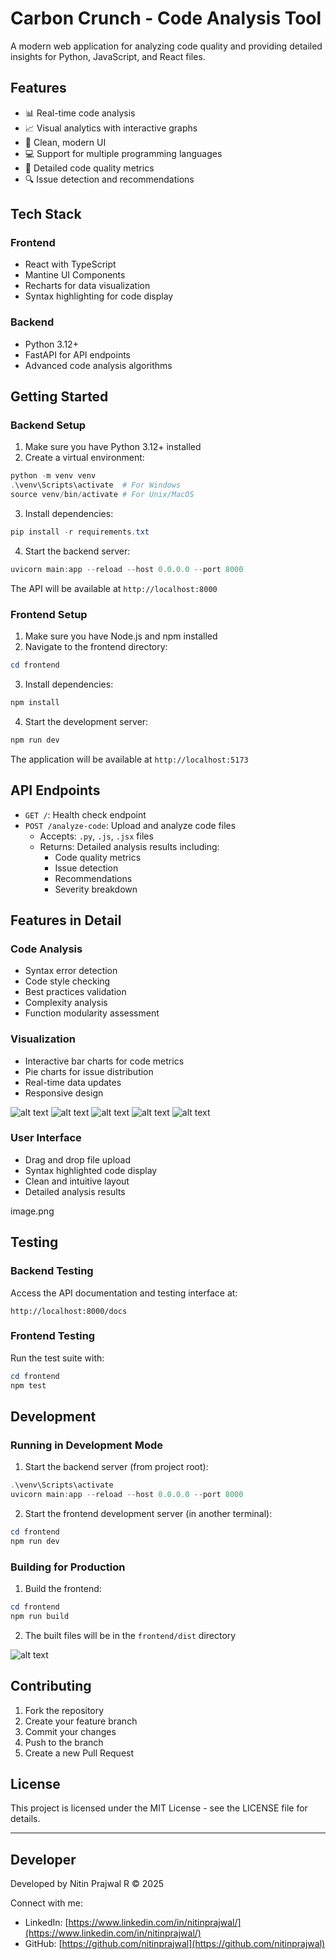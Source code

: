 # Carbon Crunch - Code Analysis Tool

A modern web application for analyzing code quality and providing detailed insights for Python, JavaScript, and React files.

## Features

- 📊 Real-time code analysis
- 📈 Visual analytics with interactive graphs
- 🎨 Clean, modern UI
- 💻 Support for multiple programming languages
- 📝 Detailed code quality metrics
- 🔍 Issue detection and recommendations

## Tech Stack

### Frontend
- React with TypeScript
- Mantine UI Components
- Recharts for data visualization
- Syntax highlighting for code display

### Backend
- Python 3.12+
- FastAPI for API endpoints
- Advanced code analysis algorithms

## Getting Started

### Backend Setup

1. Make sure you have Python 3.12+ installed
2. Create a virtual environment:
```powershell
python -m venv venv
.\venv\Scripts\activate  # For Windows
source venv/bin/activate # For Unix/MacOS
```

3. Install dependencies:
```powershell
pip install -r requirements.txt
```

4. Start the backend server:
```powershell
uvicorn main:app --reload --host 0.0.0.0 --port 8000
```

The API will be available at `http://localhost:8000`

### Frontend Setup

1. Make sure you have Node.js and npm installed
2. Navigate to the frontend directory:
```powershell
cd frontend
```

3. Install dependencies:
```powershell
npm install
```

4. Start the development server:
```powershell
npm run dev
```

The application will be available at `http://localhost:5173`

## API Endpoints

- `GET /`: Health check endpoint
- `POST /analyze-code`: Upload and analyze code files
  - Accepts: `.py`, `.js`, `.jsx` files
  - Returns: Detailed analysis results including:
    - Code quality metrics
    - Issue detection
    - Recommendations
    - Severity breakdown

## Features in Detail

### Code Analysis
- Syntax error detection
- Code style checking
- Best practices validation
- Complexity analysis
- Function modularity assessment

### Visualization
- Interactive bar charts for code metrics
- Pie charts for issue distribution
- Real-time data updates
- Responsive design

![alt text](image.png)
![alt text](image-1.png)
![alt text](image-2.png)
![alt text](image-3.png)
![alt text](image-4.png)

### User Interface
- Drag and drop file upload
- Syntax highlighted code display
- Clean and intuitive layout
- Detailed analysis results

image.png
## Testing

### Backend Testing
Access the API documentation and testing interface at:
```
http://localhost:8000/docs
```

### Frontend Testing
Run the test suite with:
```powershell
cd frontend
npm test
```

## Development

### Running in Development Mode
1. Start the backend server (from project root):
```powershell
.\venv\Scripts\activate
uvicorn main:app --reload --host 0.0.0.0 --port 8000
```

2. Start the frontend development server (in another terminal):
```powershell
cd frontend
npm run dev
```

### Building for Production
1. Build the frontend:
```powershell
cd frontend
npm run build
```

2. The built files will be in the `frontend/dist` directory

![alt text](image-5.png)

## Contributing

1. Fork the repository
2. Create your feature branch
3. Commit your changes
4. Push to the branch
5. Create a new Pull Request

## License

This project is licensed under the MIT License - see the LICENSE file for details.

---

## Developer

Developed by Nitin Prajwal R © 2025

Connect with me:
- LinkedIn: [https://www.linkedin.com/in/nitinprajwal/](https://www.linkedin.com/in/nitinprajwal/)
- GitHub: [https://github.com/nitinprajwal](https://github.com/nitinprajwal) 